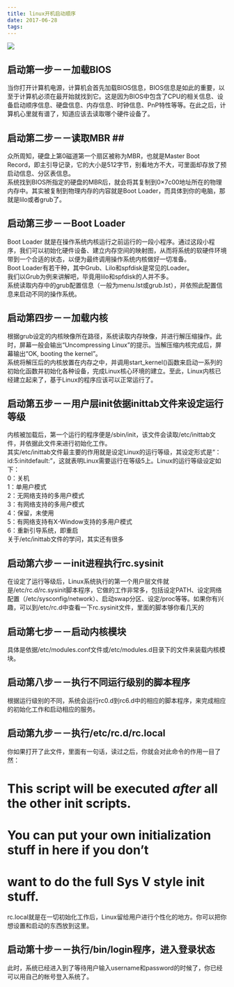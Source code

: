 ```yaml
---
title: linux开机启动顺序
date: 2017-06-28
tags:
---
```



![](http://blog.chinaunix.net/attachment/201209/23/26495963_1348382510SRUx.png)  
## 启动第一步－－加载BIOS ##  
当你打开计算机电源，计算机会首先加载BIOS信息，BIOS信息是如此的重要，以至于计算机必须在最开始就找到它。这是因为BIOS中包含了CPU的相关信息、设备启动顺序信息、硬盘信息、内存信息、时钟信息、PnP特性等等。在此之后，计算机心里就有谱了，知道应该去读取哪个硬件设备了。  

<!--more-->
## 启动第二步－－读取MBR ##   ##
众所周知，硬盘上第0磁道第一个扇区被称为MBR，也就是Master Boot Record，即主引导记录，它的大小是512字节，别看地方不大，可里面却存放了预启动信息、分区表信息。  
系统找到BIOS所指定的硬盘的MBR后，就会将其复制到0×7c00地址所在的物理内存中。其实被复制到物理内存的内容就是Boot Loader，而具体到你的电脑，那就是lilo或者grub了。    

## 启动第三步－－Boot Loader ##
Boot Loader 就是在操作系统内核运行之前运行的一段小程序。通过这段小程序，我们可以初始化硬件设备、建立内存空间的映射图，从而将系统的软硬件环境带到一个合适的状态，以便为最终调用操作系统内核做好一切准备。  
Boot Loader有若干种，其中Grub、Lilo和spfdisk是常见的Loader。  
我们以Grub为例来讲解吧，毕竟用lilo和spfdisk的人并不多。  
系统读取内存中的grub配置信息（一般为menu.lst或grub.lst），并依照此配置信息来启动不同的操作系统。  

## 启动第四步－－加载内核 ##  
根据grub设定的内核映像所在路径，系统读取内存映像，并进行解压缩操作。此时，屏幕一般会输出“Uncompressing Linux”的提示。当解压缩内核完成后，屏幕输出“OK, booting the kernel”。  
系统将解压后的内核放置在内存之中，并调用start_kernel()函数来启动一系列的初始化函数并初始化各种设备，完成Linux核心环境的建立。至此，Linux内核已经建立起来了，基于Linux的程序应该可以正常运行了。  

## 启动第五步－－用户层init依据inittab文件来设定运行等级 ##  
内核被加载后，第一个运行的程序便是/sbin/init，该文件会读取/etc/inittab文件，并依据此文件来进行初始化工作。  
其实/etc/inittab文件最主要的作用就是设定Linux的运行等级，其设定形式是“：id:5:initdefault:”，这就表明Linux需要运行在等级5上。Linux的运行等级设定如下：  
0：关机  
1：单用户模式  
2：无网络支持的多用户模式  
3：有网络支持的多用户模式  
4：保留，未使用  
5：有网络支持有X-Window支持的多用户模式  
6：重新引导系统，即重启  
关于/etc/inittab文件的学问，其实还有很多  

## 启动第六步－－init进程执行rc.sysinit ##
在设定了运行等级后，Linux系统执行的第一个用户层文件就是/etc/rc.d/rc.sysinit脚本程序，它做的工作非常多，包括设定PATH、设定网络配置（/etc/sysconfig/network）、启动swap分区、设定/proc等等。如果你有兴趣，可以到/etc/rc.d中查看一下rc.sysinit文件，里面的脚本够你看几天的  

## 启动第七步－－启动内核模块 ##
具体是依据/etc/modules.conf文件或/etc/modules.d目录下的文件来装载内核模块。  

## 启动第八步－－执行不同运行级别的脚本程序  ##  
根据运行级别的不同，系统会运行rc0.d到rc6.d中的相应的脚本程序，来完成相应的初始化工作和启动相应的服务。  

## 启动第九步－－执行/etc/rc.d/rc.local ##  
你如果打开了此文件，里面有一句话，读过之后，你就会对此命令的作用一目了然：  
 # This script will be executed *after* all the other init scripts.  
 # You can put your own initialization stuff in here if you don’t  
 # want to do the full Sys V style init stuff.  
rc.local就是在一切初始化工作后，Linux留给用户进行个性化的地方。你可以把你想设置和启动的东西放到这里。  

## 启动第十步－－执行/bin/login程序，进入登录状态 ##
此时，系统已经进入到了等待用户输入username和password的时候了，你已经可以用自己的帐号登入系统了。